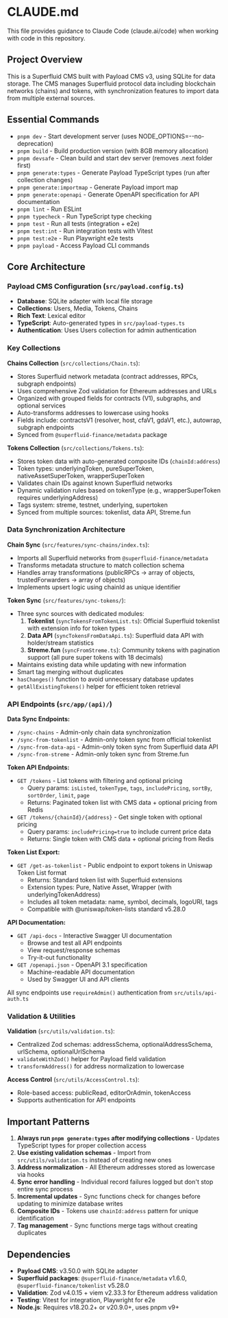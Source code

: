 # CLAUDE.md

This file provides guidance to Claude Code (claude.ai/code) when working with code in this repository.

## Project Overview

This is a Superfluid CMS built with Payload CMS v3, using SQLite for data storage. The CMS manages Superfluid protocol data including blockchain networks (chains) and tokens, with synchronization features to import data from multiple external sources.

## Essential Commands

- `pnpm dev` - Start development server (uses NODE_OPTIONS=--no-deprecation)
- `pnpm build` - Build production version (with 8GB memory allocation)
- `pnpm devsafe` - Clean build and start dev server (removes .next folder first)
- `pnpm generate:types` - Generate Payload TypeScript types (run after collection changes)
- `pnpm generate:importmap` - Generate Payload import map
- `pnpm generate:openapi` - Generate OpenAPI specification for API documentation
- `pnpm lint` - Run ESLint
- `pnpm typecheck` - Run TypeScript type checking
- `pnpm test` - Run all tests (integration + e2e)
- `pnpm test:int` - Run integration tests with Vitest
- `pnpm test:e2e` - Run Playwright e2e tests
- `pnpm payload` - Access Payload CLI commands

## Core Architecture

### Payload CMS Configuration (`src/payload.config.ts`)
- **Database**: SQLite adapter with local file storage
- **Collections**: Users, Media, Tokens, Chains
- **Rich Text**: Lexical editor
- **TypeScript**: Auto-generated types in `src/payload-types.ts`
- **Authentication**: Uses Users collection for admin authentication

### Key Collections

**Chains Collection** (`src/collections/Chain.ts`):
- Stores Superfluid network metadata (contract addresses, RPCs, subgraph endpoints)
- Uses comprehensive Zod validation for Ethereum addresses and URLs
- Organized with grouped fields for contracts (V1), subgraphs, and optional services
- Auto-transforms addresses to lowercase using hooks
- Fields include: contractsV1 (resolver, host, cfaV1, gdaV1, etc.), autowrap, subgraph endpoints
- Synced from `@superfluid-finance/metadata` package

**Tokens Collection** (`src/collections/Tokens.ts`):
- Stores token data with auto-generated composite IDs (`chainId:address`)
- Token types: underlyingToken, pureSuperToken, nativeAssetSuperToken, wrapperSuperToken
- Validates chain IDs against known Superfluid networks
- Dynamic validation rules based on tokenType (e.g., wrapperSuperToken requires underlyingAddress)
- Tags system: streme, testnet, underlying, supertoken
- Synced from multiple sources: tokenlist, data API, Streme.fun

### Data Synchronization Architecture

**Chain Sync** (`src/features/sync-chains/index.ts`):
- Imports all Superfluid networks from `@superfluid-finance/metadata`
- Transforms metadata structure to match collection schema
- Handles array transformations (publicRPCs → array of objects, trustedForwarders → array of objects)
- Implements upsert logic using chainId as unique identifier

**Token Sync** (`src/features/sync-tokens/`):
- Three sync sources with dedicated modules:
  1. **Tokenlist** (`syncTokensFromTokenList.ts`): Official Superfluid tokenlist with extension info for token types
  2. **Data API** (`syncTokensFromDataApi.ts`): Superfluid data API with holder/stream statistics
  3. **Streme.fun** (`syncFromStreme.ts`): Community tokens with pagination support (all pure super tokens with 18 decimals)
- Maintains existing data while updating with new information
- Smart tag merging without duplicates
- `hasChanges()` function to avoid unnecessary database updates
- `getAllExistingTokens()` helper for efficient token retrieval

### API Endpoints (`src/app/(api)/`)

**Data Sync Endpoints:**
- `/sync-chains` - Admin-only chain data synchronization
- `/sync-from-tokenlist` - Admin-only token sync from official tokenlist
- `/sync-from-data-api` - Admin-only token sync from Superfluid data API
- `/sync-from-streme` - Admin-only token sync from Streme.fun

**Token API Endpoints:**
- `GET /tokens` - List tokens with filtering and optional pricing
  - Query params: `isListed`, `tokenType`, `tags`, `includePricing`, `sortBy`, `sortOrder`, `limit`, `page`
  - Returns: Paginated token list with CMS data + optional pricing from Redis
- `GET /tokens/{chainId}/{address}` - Get single token with optional pricing
  - Query params: `includePricing=true` to include current price data
  - Returns: Single token with CMS data + optional pricing from Redis

**Token List Export:**
- `GET /get-as-tokenlist` - Public endpoint to export tokens in Uniswap Token List format
  - Returns: Standard token list with Superfluid extensions
  - Extension types: Pure, Native Asset, Wrapper (with underlyingTokenAddress)
  - Includes all token metadata: name, symbol, decimals, logoURI, tags
  - Compatible with @uniswap/token-lists standard v5.28.0

**API Documentation:**
- `GET /api-docs` - Interactive Swagger UI documentation
  - Browse and test all API endpoints
  - View request/response schemas
  - Try-it-out functionality
- `GET /openapi.json` - OpenAPI 3.1 specification
  - Machine-readable API documentation
  - Used by Swagger UI and API clients

All sync endpoints use `requireAdmin()` authentication from `src/utils/api-auth.ts`

### Validation & Utilities

**Validation** (`src/utils/validation.ts`):
- Centralized Zod schemas: addressSchema, optionalAddressSchema, urlSchema, optionalUrlSchema
- `validateWithZod()` helper for Payload field validation
- `transformAddress()` for address normalization to lowercase

**Access Control** (`src/utils/AccessControl.ts`):
- Role-based access: publicRead, editorOrAdmin, tokenAccess
- Supports authentication for API endpoints

## Important Patterns

1. **Always run `pnpm generate:types` after modifying collections** - Updates TypeScript types for proper collection access
2. **Use existing validation schemas** - Import from `src/utils/validation.ts` instead of creating new ones
3. **Address normalization** - All Ethereum addresses stored as lowercase via hooks
4. **Sync error handling** - Individual record failures logged but don't stop entire sync process
5. **Incremental updates** - Sync functions check for changes before updating to minimize database writes
6. **Composite IDs** - Tokens use `chainId:address` pattern for unique identification
7. **Tag management** - Sync functions merge tags without creating duplicates

## Dependencies

- **Payload CMS**: v3.50.0 with SQLite adapter
- **Superfluid packages**: `@superfluid-finance/metadata` v1.6.0, `@superfluid-finance/tokenlist` v5.28.0
- **Validation**: Zod v4.0.15 + viem v2.33.3 for Ethereum address validation
- **Testing**: Vitest for integration, Playwright for e2e
- **Node.js**: Requires v18.20.2+ or v20.9.0+, uses pnpm v9+